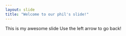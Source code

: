 ```yaml
---
layout: slide
title: "Welcome to our phil's slide!"
---
```

This is my awesome slide
Use the left arrow to go back!